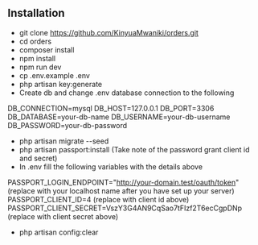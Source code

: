 ## Installation

- git clone https://github.com/KinyuaMwaniki/orders.git 
- cd orders
- composer install
- npm install
- npm run dev
- cp .env.example .env
- php artisan key:generate
- Create db and change .env database connection to the following

DB_CONNECTION=mysql
DB_HOST=127.0.0.1
DB_PORT=3306
DB_DATABASE=your-db-name
DB_USERNAME=your-db-username
DB_PASSWORD=your-db-password

- php artisan migrate --seed
- php artisan passport:install (Take note of the password grant client id and secret)
- In .env fill the following variables with the details above

PASSPORT_LOGIN_ENDPOINT="http://your-domain.test/oauth/token" (replace with your localhost name after you have set up your server)
PASSPORT_CLIENT_ID=4 (replace with client id above)
PASSPORT_CLIENT_SECRET=VszY3G4AN9CqSao7tFIzf2T6ecCgpDNp (replace with client secret above)

- php artisan config:clear
